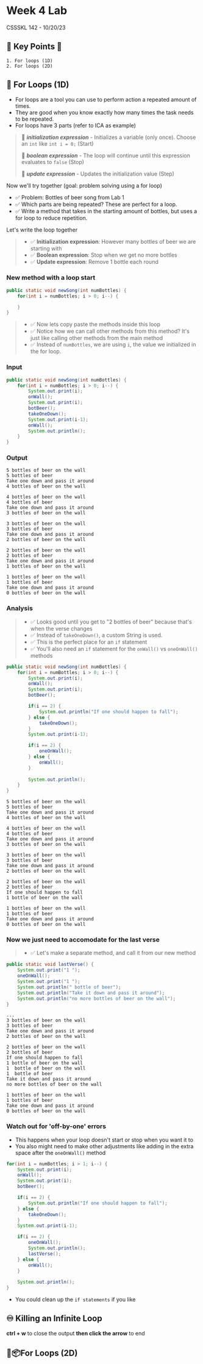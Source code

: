 # Week 4 Lab

CSSSKL 142 - 10/20/23

## 🔑 Key Points 🔑

    1. For loops (1D)
    2. For loops (2D)

## 🔁 For Loops (1D)

* For loops are a tool you can use to perform action a repeated amount of times. 
* They are good when you know exactly how many times the task needs to be repeated.
* For loops have 3 parts (refer to ICA as example)

> 📝 ***initialization expression*** - Initializes a variable (only once). Choose an `int` like `int i = 0;` (Start)
>
> 📝 ***boolean expression*** - The loop will continue until this expression evaluates to `false` (Stop)
>
> 📝 ***update expression*** - Updates the initialization value (Step)



Now we'll try together (goal: problem solving using a for loop)
* ✅ Problem: Bottles of beer song from Lab 1
* ✅ Which parts are being repeated? These are perfect for a loop.
* ✅ Write a method that takes in the starting amount of bottles, but uses a for loop to reduce repetition.

Let's write the loop together
> * ✅ **Initialization expression**: However many bottles of beer we are starting with
> * ✅ **Boolean expression**: Stop when we get no more bottles
> * ✅ **Update expression**: Remove 1 bottle each round

### New method with a loop start
```java
public static void newSong(int numBottles) {
    for(int i = numBottles; i > 0; i--) {

    }
}
```

> * ✅ Now lets copy paste the methods inside this loop
> * ✅ Notice how we can call other methods from this method? It's just like calling other methods from the main method
> * ✅ Instead of `numBottles`, we are using `i`, the value we initialized in the for loop.

### Input

```java
public static void newSong(int numBottles) {
    for(int i = numBottles; i > 0; i--) {
        System.out.print(i);
        onWall();
        System.out.print(i);
        botBeer();
        takeOneDown();
        System.out.print(i-1);
        onWall();
        System.out.println(); 
    }
}
```
### Output
```
5 bottles of beer on the wall
5 bottles of beer
Take one down and pass it around
4 bottles of beer on the wall

4 bottles of beer on the wall
4 bottles of beer
Take one down and pass it around
3 bottles of beer on the wall

3 bottles of beer on the wall
3 bottles of beer
Take one down and pass it around
2 bottles of beer on the wall

2 bottles of beer on the wall
2 bottles of beer
Take one down and pass it around
1 bottles of beer on the wall

1 bottles of beer on the wall
1 bottles of beer
Take one down and pass it around
0 bottles of beer on the wall
```
### Analysis
> * ✅ Looks good until you get to "2 bottles of beer" because that's when the verse changes
> * ✅ Instead of `takeOneDown()`, a custom String is used.
> * ✅ This is the perfect place for an `if` statement
> * ✅ You'll also need an `if` statement for the `onWall()` vs `oneOnWall()` methods

```java
public static void newSong(int numBottles) {
    for(int i = numBottles; i > 0; i--) {
        System.out.print(i);
        onWall();
        System.out.print(i);
        botBeer();

        if(i == 2) {
            System.out.println("If one should happen to fall");
        } else {
            takeOneDown();
        }
        System.out.print(i-1);

        if(i == 2) {
            oneOnWall();
        } else {
            onWall();
        }
        
        System.out.println(); 
    }
}
```

```
5 bottles of beer on the wall
5 bottles of beer
Take one down and pass it around
4 bottles of beer on the wall

4 bottles of beer on the wall
4 bottles of beer
Take one down and pass it around
3 bottles of beer on the wall

3 bottles of beer on the wall
3 bottles of beer
Take one down and pass it around
2 bottles of beer on the wall

2 bottles of beer on the wall
2 bottles of beer
If one should happen to fall
1 bottle of beer on the wall

1 bottles of beer on the wall
1 bottles of beer
Take one down and pass it around
0 bottles of beer on the wall
```

### Now we just need to accomodate for the last verse

> * ✅ Let's make a separate method, and call it from our new method

```java
public static void lastVerse() {
    System.out.print("1 ");
    oneOnWall();
    System.out.print("1 ");
    System.out.println(" bottle of beer");
    System.out.println("Take it down and pass it around");
    System.out.println("no more bottles of beer on the wall");
}
```

```
...
3 bottles of beer on the wall
3 bottles of beer
Take one down and pass it around
2 bottles of beer on the wall

2 bottles of beer on the wall
2 bottles of beer
If one should happen to fall
1 bottle of beer on the wall
1  bottle of beer on the wall
1  bottle of beer
Take it down and pass it around
no more bottles of beer on the wall

1 bottles of beer on the wall
1 bottles of beer
Take one down and pass it around
0 bottles of beer on the wall
```

### Watch out for 'off-by-one' errors

*  This happens when your loop doesn't start or stop when you want it to
* You also might need to make other adjustments like adding in the extra space after the `oneOnWall()` method

```java
for(int i = numBottles; i > 1; i--) {
    System.out.print(i);
    onWall();
    System.out.print(i);
    botBeer();

    if(i == 2) {
        System.out.println("If one should happen to fall");
    } else {
        takeOneDown();
    }
    System.out.print(i-1);

    if(i == 2) {
        oneOnWall();
        System.out.println(); 
        lastVerse();
    } else {
        onWall();
    }
    
    System.out.println(); 
}
```
* You could clean up the `if statements` if you like

## ♾️ Killing an Infinite Loop
**ctrl + w** to close the output **then click the arrow** to end 

## 🔁📦For Loops (2D)

